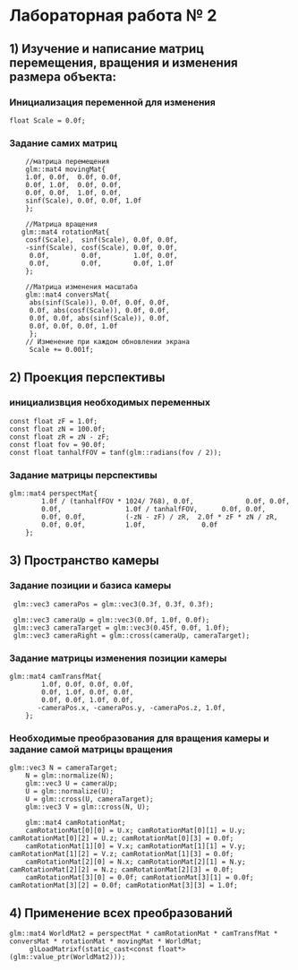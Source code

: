 # Лабораторная работа № 2 
## 1) Изучение и написание матриц перемещения, вращения и изменения размера объекта:
### Инициализация переменной для изменения 
```с++
float Scale = 0.0f;
```
### Задание самих матриц
```с++
    //матрица перемещения
    glm::mat4 movingMat{
    1.0f, 0.0f,  0.0f, 0.0f,
    0.0f, 1.0f,  0.0f, 0.0f,
    0.0f, 0.0f,  1.0f, 0.0f,
    sinf(Scale), 0.0f, 0.0f, 1.0f
    };

    //Матрица вращения
   glm::mat4 rotationMat{
    cosf(Scale),  sinf(Scale), 0.0f, 0.0f,
    -sinf(Scale), cosf(Scale), 0.0f, 0.0f,
     0.0f,        0.0f,        1.0f, 0.0f,
     0.0f,        0.0f,        0.0f, 1.0f
    };

    //Матрица изменения масштаба
    glm::mat4 conversMat{
     abs(sinf(Scale)), 0.0f, 0.0f, 0.0f,
     0.0f, abs(cosf(Scale)), 0.0f, 0.0f,
     0.0f, 0.0f, abs(sinf(Scale)), 0.0f,
     0.0f, 0.0f, 0.0f, 1.0f
     };
    // Изменение при каждом обновлении экрана 
     Scale += 0.001f;
``` 
## 2) Проекция перспективы
### инициализвция необходимых переменных
```с++
const float zF = 1.0f;
const float zN = 100.0f;
const float zR = zN - zF;
const float fov = 90.0f;
const float tanhalfFOV = tanf(glm::radians(fov / 2));
```
###  Задание матрицы перспективы
```с++
glm::mat4 perspectMat{
        1.0f / (tanhalfFOV * 1024/ 768), 0.0f,             0.0f, 0.0f,
        0.0f,                1.0f / tanhalfFOV,      0.0f, 0.0f,
        0.0f, 0.0f,          (-zN - zF) / zR,  2.0f * zF * zN / zR,
        0.0f, 0.0f,          1.0f,              0.0f
    };
```
## 3) Пространство камеры
###  Задание позиции и базиса камеры
```с++
 glm::vec3 cameraPos = glm::vec3(0.3f, 0.3f, 0.3f);

 glm::vec3 cameraUp = glm::vec3(0.0f, 1.0f, 0.0f);
 glm::vec3 cameraTarget = glm::vec3(0.45f, 0.0f, 1.0f);
 glm::vec3 cameraRight = glm::cross(cameraUp, cameraTarget);
```
###  Задание матрицы изменения позиции камеры
```с++
glm::mat4 camTransfMat{
        1.0f, 0.0f, 0.0f, 0.0f,
        0.0f, 1.0f, 0.0f, 0.0f,
        0.0f, 0.0f, 1.0f, 0.0f,
       -cameraPos.x, -cameraPos.y, -cameraPos.z, 1.0f,
    };
```
### Необходимые преобразования для вращения камеры и задание самой матрицы вращения
```с++
glm::vec3 N = cameraTarget;
    N = glm::normalize(N);
    glm::vec3 U = cameraUp;
    U = glm::normalize(U);
    U = glm::cross(U, cameraTarget);
    glm::vec3 V = glm::cross(N, U);
    
    glm::mat4 camRotationMat;
    camRotationMat[0][0] = U.x; camRotationMat[0][1] = U.y; camRotationMat[0][2] = U.z; camRotationMat[0][3] = 0.0f;
    camRotationMat[1][0] = V.x; camRotationMat[1][1] = V.y; camRotationMat[1][2] = V.z; camRotationMat[1][3] = 0.0f;
    camRotationMat[2][0] = N.x; camRotationMat[2][1] = N.y; camRotationMat[2][2] = N.z; camRotationMat[2][3] = 0.0f;
    camRotationMat[3][0] = 0.0f; camRotationMat[3][1] = 0.0f; camRotationMat[3][2] = 0.0f; camRotationMat[3][3] = 1.0f;
```
## 4) Применение всех преобразований
```с++
glm::mat4 WorldMat2 = perspectMat * camRotationMat * camTransfMat * conversMat * rotationMat * movingMat * WorldMat;
     glLoadMatrixf(static_cast<const float*>(glm::value_ptr(WorldMat2)));
```

